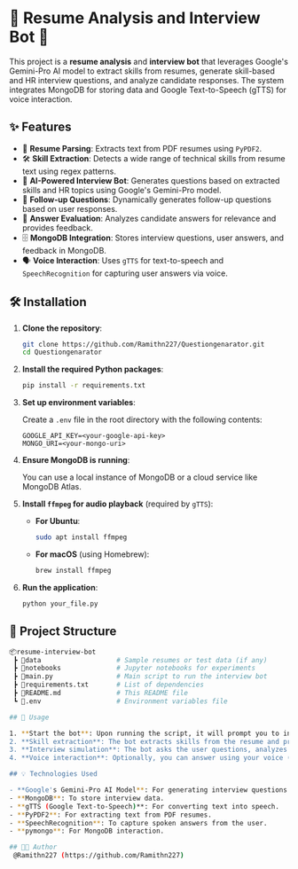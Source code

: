 # 📄 Resume Analysis and Interview Bot 🤖

This project is a **resume analysis** and **interview bot** that leverages Google's Gemini-Pro AI model to extract skills from resumes, generate skill-based and HR interview questions, and analyze candidate responses. The system integrates MongoDB for storing data and Google Text-to-Speech (gTTS) for voice interaction.

## ✨ Features

- 📑 **Resume Parsing**: Extracts text from PDF resumes using `PyPDF2`.
- 🛠️ **Skill Extraction**: Detects a wide range of technical skills from resume text using regex patterns.
- 🤖 **AI-Powered Interview Bot**: Generates questions based on extracted skills and HR topics using Google's Gemini-Pro model.
- 🔄 **Follow-up Questions**: Dynamically generates follow-up questions based on user responses.
- 🧠 **Answer Evaluation**: Analyzes candidate answers for relevance and provides feedback.
- 🗄️ **MongoDB Integration**: Stores interview questions, user answers, and feedback in MongoDB.
- 🗣️ **Voice Interaction**: Uses `gTTS` for text-to-speech and `SpeechRecognition` for capturing user answers via voice.

## 🛠️ Installation

1. **Clone the repository**:

    ```bash
    git clone https://github.com/Ramithn227/Questiongenarator.git
    cd Questiongenarator
    ```

2. **Install the required Python packages**:

    ```bash
    pip install -r requirements.txt
    ```

3. **Set up environment variables**:
   
   Create a `.env` file in the root directory with the following contents:

    ```env
    GOOGLE_API_KEY=<your-google-api-key>
    MONGO_URI=<your-mongo-uri>
    ```

4. **Ensure MongoDB is running**:
   
   You can use a local instance of MongoDB or a cloud service like MongoDB Atlas.

5. **Install `ffmpeg` for audio playback** (required by `gTTS`):

    - **For Ubuntu**:
      ```bash
      sudo apt install ffmpeg
      ```

    - **For macOS** (using Homebrew):
      ```bash
      brew install ffmpeg
      ```

6. **Run the application**:

    ```bash
    python your_file.py
    ```

## 📂 Project Structure

```bash
📦resume-interview-bot
 ┣ 📂data                   # Sample resumes or test data (if any)
 ┣ 📂notebooks              # Jupyter notebooks for experiments 
 ┣ 📜main.py                # Main script to run the interview bot
 ┣ 📜requirements.txt       # List of dependencies
 ┣ 📜README.md              # This README file
 ┗ 📜.env                   # Environment variables file

## 🚀 Usage

1. **Start the bot**: Upon running the script, it will prompt you to input the resume file path and the person's ID.
2. **Skill extraction**: The bot extracts skills from the resume and prepares skill-based questions.
3. **Interview simulation**: The bot asks the user questions, analyzes their responses, and generates follow-up questions.
4. **Voice interaction**: Optionally, you can answer using your voice (via `SpeechRecognition`) or by typing.

## 💡 Technologies Used

- **Google's Gemini-Pro AI Model**: For generating interview questions and analyzing responses.
- **MongoDB**: To store interview data.
- **gTTS (Google Text-to-Speech)**: For converting text into speech.
- **PyPDF2**: For extracting text from PDF resumes.
- **SpeechRecognition**: To capture spoken answers from the user.
- **pymongo**: For MongoDB interaction.

## 👨‍💻 Author
 @Ramithn227 (https://github.com/Ramithn227)
